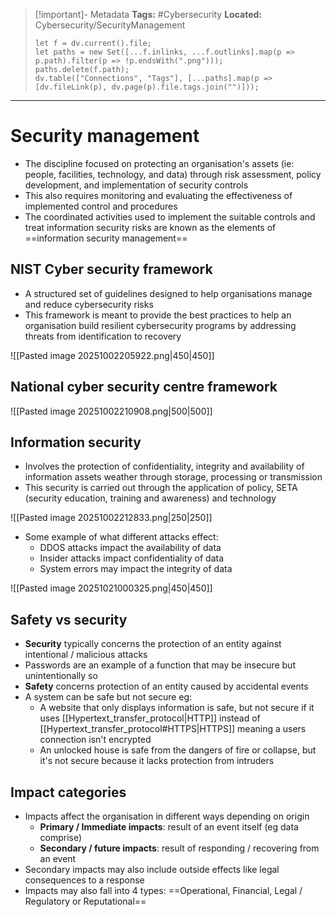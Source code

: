 > [!important]- Metadata
> **Tags:** #Cybersecurity 
> **Located:** Cybersecurity/SecurityManagement
> ```dataviewjs
> let f = dv.current().file;
> let paths = new Set([...f.inlinks, ...f.outlinks].map(p => p.path).filter(p => !p.endsWith(".png")));
> paths.delete(f.path);
> dv.table(["Connections", "Tags"], [...paths].map(p => [dv.fileLink(p), dv.page(p).file.tags.join("")]));
> ```

___
# Security management
- The discipline focused on protecting an organisation's assets (ie: people, facilities, technology, and data) through risk assessment, policy development, and implementation of security controls
- This also requires monitoring and evaluating the effectiveness of implemented control and procedures 
- The coordinated activities used to implement the suitable controls and treat information security risks are known as the elements of ==information security management==
## NIST Cyber security framework
- A structured set of guidelines designed to help organisations manage and reduce cybersecurity risks
- This framework is meant to provide the best practices to help an organisation build resilient cybersecurity programs by addressing threats from identification to recovery

![[Pasted image 20251002205922.png|450|450]]



## National cyber security centre framework 

![[Pasted image 20251002210908.png|500|500]]
## Information security
- Involves the protection of confidentiality, integrity and availability of information assets weather through storage, processing or transmission
- This security is carried out through the application of policy, SETA (security education, training and awareness) and technology

![[Pasted image 20251002212833.png|250|250]]

- Some example of what different attacks effect:
    - DDOS attacks impact the availability of data 
    - Insider attacks impact confidentiality of data 
    - System errors may impact the integrity of data 

![[Pasted image 20251021000325.png|450|450]]
## Safety vs security
- **Security** typically concerns the protection of an entity against intentional  / malicious attacks
- Passwords are an example of a function that may be insecure but unintentionally so 
- **Safety** concerns protection of an entity caused by accidental events
- A system can be safe but not secure eg:
	- A website that only displays information is safe, but not secure if it uses [[Hypertext_transfer_protocol|HTTP]] instead of [[Hypertext_transfer_protocol#HTTPS|HTTPS]] meaning a users connection isn't encrypted 
	- An unlocked house is safe from the dangers of fire or collapse, but it's not secure because it lacks protection from intruders

## Impact categories 
- Impacts affect the organisation in different ways depending on origin 
    - **Primary / Immediate impacts**: result of an event itself (eg data comprise)
    - **Secondary / future impacts**: result of responding / recovering from an event
- Secondary impacts may also include outside effects like legal consequences to a response
- Impacts may also fall into 4 types: ==Operational, Financial, Legal / Regulatory or Reputational==